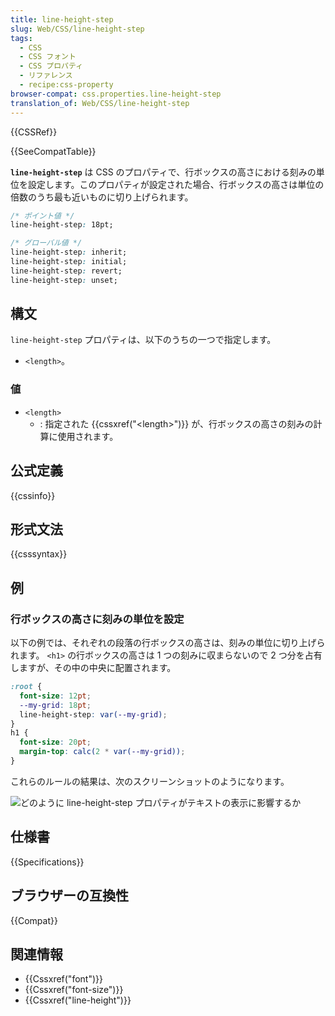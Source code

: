 ```yaml
---
title: line-height-step
slug: Web/CSS/line-height-step
tags:
  - CSS
  - CSS フォント
  - CSS プロパティ
  - リファレンス
  - recipe:css-property
browser-compat: css.properties.line-height-step
translation_of: Web/CSS/line-height-step
---
```

{{CSSRef}}

{{SeeCompatTable}}

**`line-height-step`** は CSS のプロパティで、行ボックスの高さにおける刻みの単位を設定します。このプロパティが設定された場合、行ボックスの高さは単位の倍数のうち最も近いものに切り上げられます。

```css
/* ポイント値 */
line-height-step: 18pt;

/* グローバル値 */
line-height-step: inherit;
line-height-step: initial;
line-height-step: revert;
line-height-step: unset;
```

## 構文

`line-height-step` プロパティは、以下のうちの一つで指定します。

- `<length>`。

### 値

- `<length>`
  - : 指定された {{cssxref("&lt;length&gt;")}} が、行ボックスの高さの刻みの計算に使用されます。

## 公式定義

{{cssinfo}}

## 形式文法

{{csssyntax}}

## 例

### 行ボックスの高さに刻みの単位を設定

以下の例では、それぞれの段落の行ボックスの高さは、刻みの単位に切り上げられます。 `<h1>` の行ボックスの高さは 1 つの刻みに収まらないので 2 つ分を占有しますが、その中の中央に配置されます。

```css
:root {
  font-size: 12pt;
  --my-grid: 18pt;
  line-height-step: var(--my-grid);
}
h1 {
  font-size: 20pt;
  margin-top: calc(2 * var(--my-grid));
}
```

これらのルールの結果は、次のスクリーンショットのようになります。

![どのように line-height-step プロパティがテキストの表示に影響するか](line-grid-center.png)

## 仕様書

{{Specifications}}

## ブラウザーの互換性

{{Compat}}

## 関連情報

- {{Cssxref("font")}}
- {{Cssxref("font-size")}}
- {{Cssxref("line-height")}}
